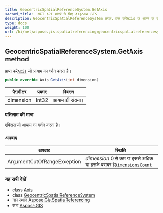```yaml
---
title: GeocentricSpatialReferenceSystem.GetAxis
second_title: .NET API संदर्भ के लिए Aspose.GIS
description: GeocentricSpatialReferenceSystem तरक. प्रप्त करेंAxis ज आयम क वर्णन करत है
type: docs
weight: 100
url: /hi/net/aspose.gis.spatialreferencing/geocentricspatialreferencesystem/getaxis/
---
```

## GeocentricSpatialReferenceSystem.GetAxis method

प्राप्त करें[`Axis`](../../axis/) जो आयाम का वर्णन करता है।

```csharp
public override Axis GetAxis(int dimension)
```

| पैरामीटर | प्रकार | विवरण |
| --- | --- | --- |
| dimension | Int32 | आयाम की संख्या। |

### प्रतिलाभ की मात्रा

एक्सिस जो आयाम का वर्णन करता है।

### अपवाद

| अपवाद | स्थिति |
| --- | --- |
| ArgumentOutOfRangeException | *dimension* 0 से कम या इससे अधिक या इसके बराबर है[`DimensionsCount`](../dimensionscount/) |

### यह सभी देखें

* class [Axis](../../axis/)
* class [GeocentricSpatialReferenceSystem](../)
* नाम स्थान [Aspose.Gis.SpatialReferencing](../../geocentricspatialreferencesystem/)
* सभा [Aspose.GIS](../../../)


